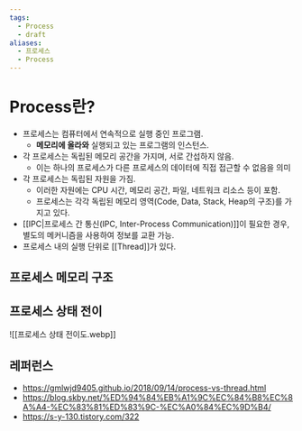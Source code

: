 ```yaml
---
tags:
  - Process
  - draft
aliases:
  - 프로세스
  - Process
---
```

# Process란?
- 프로세스는 컴퓨터에서 연속적으로 실행 중인 프로그램.
	- **메모리에 올라와** 실행되고 있는 프로그램의 인스턴스.
- 각 프로세스는 독립된 메모리 공간을 가지며, 서로 간섭하지 않음.
	- 이는 하나의 프로세스가 다른 프로세스의 데이터에 직접 접근할 수 없음을 의미
- 각 프로세스는 독립된 자원을 가짐.
	- 이러한 자원에는 CPU 시간, 메모리 공간, 파일, 네트워크 리소스 등이 포함.
	- 프로세스는 각각 독립된 메모리 영역(Code, Data, Stack, Heap의 구조)를 가지고 있다.
- [[IPC|프로세스 간 통신(IPC, Inter-Process Communication)]]이 필요한 경우, 별도의 메커니즘을 사용하여 정보를 교환 가능.
- 프로세스 내의 실행 단위로 [[Thread]]가 있다.

## 프로세스 메모리 구조


## 프로세스 상태 전이
![[프로세스 상태 전이도.webp]]


## 레퍼런스
- https://gmlwjd9405.github.io/2018/09/14/process-vs-thread.html
- https://blog.skby.net/%ED%94%84%EB%A1%9C%EC%84%B8%EC%8A%A4-%EC%83%81%ED%83%9C-%EC%A0%84%EC%9D%B4/
- https://s-y-130.tistory.com/322